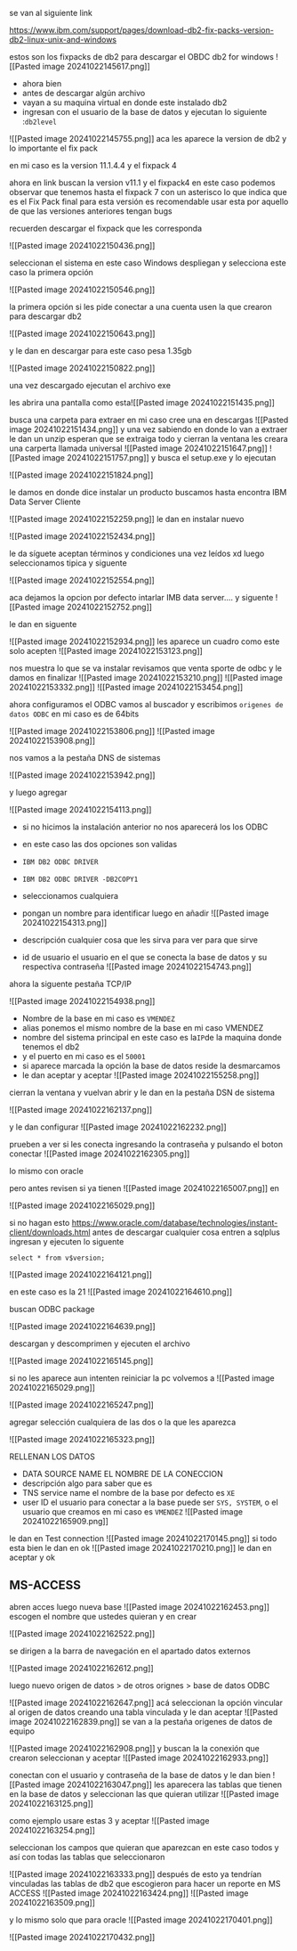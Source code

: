 se van al siguiente link 

https://www.ibm.com/support/pages/download-db2-fix-packs-version-db2-linux-unix-and-windows

estos son los fixpacks de db2 para descargar el OBDC db2 for windows
![[Pasted image 20241022145617.png]]

- ahora bien 
- antes de descargar algún archivo 
- vayan a su maquina virtual en donde este instalado db2 
- ingresan  con el usuario de la base de datos y ejecutan lo siguiente :`db2level`

![[Pasted image 20241022145755.png]]
aca les aparece la version de db2 y lo importante el fix pack

en mi caso es la version 11.1.4.4 y el fixpack 4

ahora en link buscan la version v11.1 y el fixpack4 en este caso podemos observar que tenemos hasta el fixpack 7 con un asterisco  lo que indica que es el Fix Pack final para esta versión es recomendable usar esta por aquello de que las versiones anteriores tengan bugs 

recuerden descargar el fixpack que les corresponda

![[Pasted image 20241022150436.png]]

seleccionan el sistema en este caso Windows
despliegan y selecciona este caso la primera opción 

![[Pasted image 20241022150546.png]]

la primera opción si les pide conectar a una cuenta usen la que crearon para descargar db2 

![[Pasted image 20241022150643.png]]

y le dan en descargar para este caso pesa 1.35gb

![[Pasted image 20241022150822.png]]

una vez descargado ejecutan el archivo exe

les abrira una pantalla como esta![[Pasted image 20241022151435.png]]

busca una carpeta para extraer en mi caso cree una en descargas 
![[Pasted image 20241022151434.png]]
 y una vez  sabiendo en donde lo van a extraer le dan un unzip esperan que se extraiga todo y cierran la ventana
 les creara una carperta llamada universal
 ![[Pasted image 20241022151647.png]]
![[Pasted image 20241022151757.png]]
y busca el setup.exe y lo ejecutan

![[Pasted image 20241022151824.png]]

le damos en donde dice instalar un producto 
buscamos hasta encontra IBM Data Server Cliente 

![[Pasted image 20241022152259.png]]
le dan en instalar nuevo

![[Pasted image 20241022152434.png]]

le da síguete aceptan términos y condiciones una vez leídos xd
luego seleccionamos tipica y siguente


![[Pasted image 20241022152554.png]]

aca dejamos la opcion por defecto intarlar IMB data server.... y siguente
![[Pasted image 20241022152752.png]]

le dan en siguente

![[Pasted image 20241022152934.png]]
les aparece un cuadro como este solo acepten 
![[Pasted image 20241022153123.png]]


nos muestra lo que se va instalar revisamos que venta sporte de odbc  y le damos en finalizar
![[Pasted image 20241022153210.png]]
![[Pasted image 20241022153332.png]]
![[Pasted image 20241022153454.png]]


 ahora configuramos el ODBC 
vamos al buscador y escribimos `origenes de datos ODBC` en mi caso es de 64bits

![[Pasted image 20241022153806.png]]
![[Pasted image 20241022153908.png]]

nos vamos a la pestaña DNS de sistemas

![[Pasted image 20241022153942.png]]

y luego agregar

![[Pasted image 20241022154113.png]]

- si no hicimos la instalación anterior no nos aparecerá los los ODBC
- en este caso las dos opciones son validas 
- `IBM DB2 ODBC DRIVER`
- `IBM DB2 ODBC DRIVER -DB2COPY1`
- seleccionamos cualquiera
- pongan un nombre para identificar luego en añadir 
![[Pasted image 20241022154313.png]]

- descripción cualquier cosa que les sirva para ver para que sirve
- id de usuario el usuario en el que se conecta la base de datos y su respectiva contraseña 
![[Pasted image 20241022154743.png]]


ahora la siguente pestaña TCP/IP

![[Pasted image 20241022154938.png]]

- Nombre de la base en mi caso es `VMENDEZ`
- alias ponemos el mismo nombre de la base en mi caso VMENDEZ
- nombre del sistema principal en este caso es la` IP `de la maquina donde tenemos el db2
- y el puerto en mi caso es el `50001`
- si aparece marcada la opción la base de datos reside la desmarcamos
- le dan aceptar y aceptar 
![[Pasted image 20241022155258.png]]

cierran la ventana y vuelvan abrir y le dan en la pestaña DSN de sistema

![[Pasted image 20241022162137.png]]

y le dan configurar
![[Pasted image 20241022162232.png]]

prueben a ver si les conecta ingresando la contraseña y  pulsando el boton conectar
![[Pasted image 20241022162305.png]]

lo mismo con oracle

pero antes revisen si ya tienen 
![[Pasted image 20241022165007.png]]
en 

![[Pasted image 20241022165029.png]]

si no hagan esto
https://www.oracle.com/database/technologies/instant-client/downloads.html
antes de descargar cualquier cosa entren a sqlplus
ingresan y ejecuten lo siguente
````shell
select * from v$version;
````

![[Pasted image 20241022164121.png]]

en este caso es la 21
![[Pasted image 20241022164610.png]]

buscan ODBC package

![[Pasted image 20241022164639.png]]

descargan y descomprimen y ejecuten el archivo

![[Pasted image 20241022165145.png]]

si no les aparece aun intenten reiniciar la pc
volvemos a 
![[Pasted image 20241022165029.png]]

![[Pasted image 20241022165247.png]]

agregar selección cualquiera de las dos o la que les aparezca

![[Pasted image 20241022165323.png]]

RELLENAN LOS DATOS

- DATA SOURCE NAME EL NOMBRE DE LA CONECCION
- descripción algo para saber que es
- TNS service name el nombre de la base por defecto es `XE`
- user ID el usuario para conectar a la base puede ser `SYS, SYSTEM`, o el usuario que creamos en mi caso es `VMENDEZ`
![[Pasted image 20241022165909.png]]

le dan en Test connection
![[Pasted image 20241022170145.png]]
si todo esta bien le dan en ok
![[Pasted image 20241022170210.png]]
le dan en aceptar y ok 

## MS-ACCESS 

abren acces 
luego nueva base
![[Pasted image 20241022162453.png]]
escogen el nombre que ustedes quieran y en crear

![[Pasted image 20241022162522.png]]

se dirigen a la barra de navegación en el apartado datos externos

![[Pasted image 20241022162612.png]]

luego nuevo origen de datos > de otros orignes > base de datos ODBC

![[Pasted image 20241022162647.png]]
acá seleccionan la opción vincular al origen de datos creando una tabla vinculada y le dan aceptar 
![[Pasted image 20241022162839.png]]
se van a la pestaña origenes de datos de equipo

![[Pasted image 20241022162908.png]]
y buscan la la conexión que crearon seleccionan y aceptar
![[Pasted image 20241022162933.png]]

conectan con el usuario y contraseña de la base de datos y le dan bien
![[Pasted image 20241022163047.png]] 
les aparecera las tablas que tienen en la base de datos
y seleccionan las que quieran utilizar
![[Pasted image 20241022163125.png]]

como ejemplo usare estas 3 y aceptar 
![[Pasted image 20241022163254.png]]

seleccionan los campos que quieran que aparezcan en este caso todos y así con todas las tablas que seleccionaron 

![[Pasted image 20241022163333.png]]
después de esto ya tendrían vinculadas las tablas de db2  que escogieron para hacer un reporte en MS ACCESS
![[Pasted image 20241022163424.png]]
![[Pasted image 20241022163509.png]]


y lo mismo solo que para oracle 
![[Pasted image 20241022170401.png]]

![[Pasted image 20241022170432.png]]


